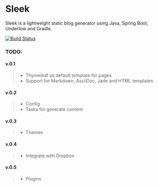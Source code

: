 Sleek
=====

Sleek is a lightweight static blog generator using Java, Spring Boot, Undertow and Gradle. 

[![Build Status](https://travis-ci.org/tjanek/sleek.svg?branch=master)](https://travis-ci.org/tjanek/sleek)

### TODO: ###

#### v.0.1 ####
> * Thymeleaf as default template for pages
> * Support for Markdown, AsciiDoc, Jade and HTML templates
 
#### v.0.2 ####
> * Config
> * Tasks for generate content
 
#### v.0.3 ####
> * Themes
 
#### v.0.4 ####
> * Integrate with Dropbox
 
#### v.0.5 ####
> * Plugins

